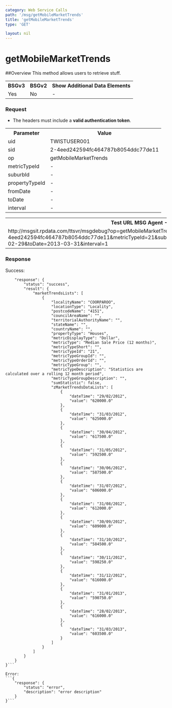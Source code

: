 ```yaml
---
category: Web Service Calls
path: '/msg/getMobileMarketTrends'
title: 'getMobileMarketTrends'
type: 'GET'

layout: nil
---
```


# getMobileMarketTrends

##Overview
This method allows users to retrieve stuff.

<table>
	<tbody>
	<tr>
		<th>BSGv3</th>
		<th>BSGv2</th>
		<th>Show Additional Data Elements</th>
	</tr>
	<tr>
		<td>Yes</td>
		<td>No</td>
		<td>-</td>
	</tr>

</tbody>
</table>

### Request

* The headers must include a **valid authentication token**.

<table>
	<tbody>
	<tr>
		<th>Parameter</th>
		<th>Value</th>
	</tr>
	<tr>
		<td>uid</td>
		<td>TWISTUSER001</td>
	</tr>
	<tr>
		<td>sid</td>
		<td>2-4eed242594fc464787b8054ddc77de11</td>
	</tr>
	<tr>
		<td>op</td>
		<td>getMobileMarketTrends</td>
	</tr>
	<tr>
		<td>metricTypeId</td>
		<td>-</td>
	</tr>
	<tr>
		<td>suburbId</td>
		<td>-</td>
	</tr>
	<tr>
		<td>propertyTypeId</td>
		<td>-</td>
	</tr>
	<tr>
		<td>fromDate</td>
		<td>-</td>
	</tr>
	<tr>
		<td>toDate</td>
		<td>-</td>
	</tr>
	<tr>
		<td>interval</td>
		<td>-</td>
	</tr>
</tbody>
</table>

<div id="msgtesturl">
<table>
	<tbody>
	<tr>
		<th>Test URL MSG Agent -MSGSIT:</th>
	</tr>
	<tr>
		<td>http://msgsit.rpdata.com/ttsvr/msgdebug?op=getMobileMarketTrends&uid=TWISTUSER001&sid=2-4eed242594fc464787b8054ddc77de11&metricTypeId=21&suburbId=28179&propertyTypeId=1&fromDate=2012-02-29&toDate=2013-03-31&interval=1
		</td>
	</tr>
</tbody>
</table>
</div>

### Response

Success:
```{
    "response": {
        "status": "success",
        "result": {
            "marketTrendsLists": [
                {
                    "localityName": "COORPAROO",
                    "locationType": "Locality",
                    "postcodeName": "4151",
                    "councilAreaName": "",
                    "territorialAuthorityName": "",
                    "stateName": "",
                    "countryName": "",
                    "propertyType": "Houses",
                    "metricDisplayType": "Dollar",
                    "metricType": "Median Sale Price (12 months)",
                    "metricTypeShort": "",
                    "metricTypeId": "21",
                    "metricTypeGroupId": "",
                    "metricTypeOrderId": "",
                    "metricTypeGroup": "",
                    "metricTypeDescription": "Statistics are calculated over a rolling 12 month period",
                    "metricTypeGroupDescription": "",
                    "sumStatistic": false,
                    "zMarketTrendsDataLists": [
                        {
                            "dateTime": "29/02/2012",
                            "value": "620000.0"
                        },
                        {
                            "dateTime": "31/03/2012",
                            "value": "625000.0"
                        },
                        {
                            "dateTime": "30/04/2012",
                            "value": "617500.0"
                        },
                        {
                            "dateTime": "31/05/2012",
                            "value": "592500.0"
                        },
                        {
                            "dateTime": "30/06/2012",
                            "value": "587500.0"
                        },
                        {
                            "dateTime": "31/07/2012",
                            "value": "606000.0"
                        },
                        {
                            "dateTime": "31/08/2012",
                            "value": "612000.0"
                        },
                        {
                            "dateTime": "30/09/2012",
                            "value": "609000.0"
                        },
                        {
                            "dateTime": "31/10/2012",
                            "value": "584500.0"
                        },
                        {
                            "dateTime": "30/11/2012",
                            "value": "598250.0"
                        },
                        {
                            "dateTime": "31/12/2012",
                            "value": "616000.0"
                        },
                        {
                            "dateTime": "31/01/2013",
                            "value": "590750.0"
                        },
                        {
                            "dateTime": "28/02/2013",
                            "value": "616000.0"
                        },
                        {
                            "dateTime": "31/03/2013",
                            "value": "603500.0"
                        }
                    ]
                }
            ]
        }
    }
}```

Error:
```{
    "response": {
        "status": "error",
        "description": "error description"
    }
}```